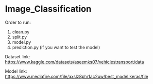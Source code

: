 # Image_Classification
Order to run:
1) clean.py
2) split.py
3) model.py
4) prediction.py (if you want to test the model)


Dataset link: https://www.kaggle.com/datasets/aseemks07/vehiclestransport/data

Model link: https://www.mediafire.com/file/axslz8phr1ac2uw/best_model.keras/file

